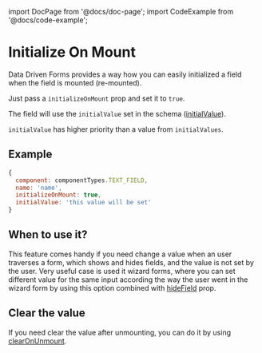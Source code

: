 import DocPage from '@docs/doc-page';
import CodeExample from '@docs/code-example';

<DocPage>

# Initialize On Mount

Data Driven Forms provides a way how you can easily initialized a field when the field is mounted (re-mounted).

Just pass a `initializeOnMount` prop and set it to `true`.

The field will use the `initialValue` set in the schema ([initialValue](/schema/introduction#initialvalue)).

`initialValue` has higher priority than a value from `initialValues`.

## Example


```jsx
{
  component: componentTypes.TEXT_FIELD,
  name: 'name',
  initializeOnMount: true,
  initialValue: 'this value will be set'
}
```

## When to use it?

This feature comes handy if you need change a value when an user traverses a form, which shows and hides fields, and the value is not set by the user. Very useful case is used it wizard forms, where you can set different value for the same input according the way the user went in the wizard form by using this option combined with [hideField](/schema/introduction#hidefield) prop.

<CodeExample source="components/initialize-mount" mode="preview" />

## Clear the value

If you need clear the value after unmounting, you can do it by using [clearOnUnmount](/schema/clear-on-unmount).

</DocPage>
